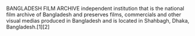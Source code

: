 BANGLADESH FILM ARCHIVE independent institution that is the national film archive of Bangladesh and preserves films, commercials and other visual medias produced in Bangladesh and is located in Shahbagh, Dhaka, Bangladesh.[1][2]
